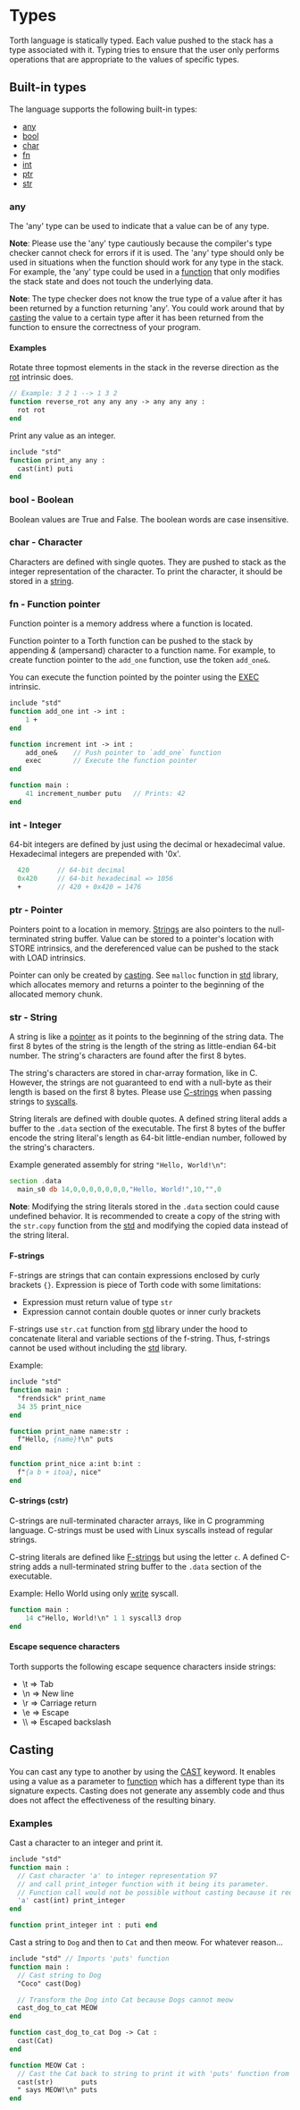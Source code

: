 # Types

Torth language is statically typed. Each value pushed to the stack has a type associated with it. Typing tries to ensure that the user only performs operations that are appropriate to the values of specific types.

## Built-in types

The language supports the following built-in types:

- [any](#any)
- [bool](#bool---boolean)
- [char](#char---character)
- [fn](#fn---function-pointer)
- [int](#int---integer)
- [ptr](#ptr---pointer)
- [str](#str---string)

### any

The 'any' type can be used to indicate that a value can be of any type.

**Note**: Please use the 'any' type cautiously because the compiler's type checker cannot check for errors if it is used. The 'any' type should only be used in situations when the function should work for any type in the stack. For example, the 'any' type could be used in a [function](./keywords.md#function) that only modifies the stack state and does not touch the underlying data.

**Note**: The type checker does not know the true type of a value after it has been returned by a function returning 'any'. You could work around that by [casting](#casting) the value to a certain type after it has been returned from the function to ensure the correctness of your program.

#### Examples

Rotate three topmost elements in the stack in the reverse direction as the [rot](intrinsics.md#rot) intrinsic does.

```pascal
// Example: 3 2 1 --> 1 3 2
function reverse_rot any any any -> any any any :
  rot rot
end
```

Print any value as an integer.

```pascal
include "std"
function print_any any :
  cast(int) puti
end
```

### bool - Boolean

Boolean values are True and False. The boolean words are case insensitive.

### char - Character

Characters are defined with single quotes. They are pushed to stack as the integer representation of the character. To print the character, it should be stored in a [string](types.md#str).

### fn - Function pointer

Function pointer is a memory address where a function is located.

Function pointer to a Torth function can be pushed to the stack by appending _&_ (ampersand) character to a function name. For example, to create function pointer to the `add_one` function, use the token `add_one&`.

You can execute the function pointed by the pointer using the [EXEC](intrinsics#EXEC) intrinsic.

```pascal
include "std"
function add_one int -> int :
    1 +
end

function increment int -> int :
    add_one&    // Push pointer to `add_one` function
    exec        // Execute the function pointer
end

function main :
    41 increment_number putu   // Prints: 42
end
```

### int - Integer

64-bit integers are defined by just using the decimal or hexadecimal value. Hexadecimal integers are prepended with '0x'.

```pascal
  420       // 64-bit decimal
  0x420     // 64-bit hexadecimal => 1056
  +         // 420 + 0x420 = 1476
```

### ptr - Pointer

Pointers point to a location in memory. [Strings](#STR---String) are also pointers to the null-terminated string buffer. Value can be stored to a pointer's location with STORE intrinsics, and the dereferenced value can be pushed to the stack with LOAD intrinsics.

Pointer can only be created by [casting](#casting). See `malloc` function in [std](../lib/std.torth) library, which allocates memory and returns a pointer to the beginning of the allocated memory chunk.

### str - String

A string is like a [pointer](#ptr---pointer) as it points to the beginning of the string data. The first 8 bytes of the string is the length of the string as little-endian 64-bit number. The string's characters are found after the first 8 bytes.

The string's characters are stored in char-array formation, like in C. However, the strings are not guaranteed to end with a null-byte as their length is based on the first 8 bytes. Please use [C-strings](#c-strings-cstr) when passing strings to [syscalls](./intrinsics.md#SYSCALL).

String literals are defined with double quotes. A defined string literal adds a buffer to the `.data` section of the executable. The first 8 bytes of the buffer encode the string literal's length as 64-bit little-endian number, followed by the string's characters.

Example generated assembly for string `"Hello, World!\n"`:

```asm
section .data
  main_s0 db 14,0,0,0,0,0,0,0,"Hello, World!",10,"",0
```

**Note**: Modifying the string literals stored in the `.data` section could cause undefined behavior. It is recommended to create a copy of the string with the `str.copy` function from the [std](../lib/std.torth) and modifying the copied data instead of the string literal.

#### F-strings

F-strings are strings that can contain expressions enclosed by curly brackets `{}`. Expression is piece of Torth code with some limitations:

- Expression must return value of type `str`
- Expression cannot contain double quotes or inner curly brackets

F-strings use `str.cat` function from [std](../lib/std.torth) library under the hood to concatenate literal and variable sections of the f-string. Thus, f-strings cannot be used without including the [std](../lib/std.torth) library.

Example:

```pascal
include "std"
function main :
  "frendsick" print_name
  34 35 print_nice
end

function print_name name:str :
  f"Hello, {name}!\n" puts
end

function print_nice a:int b:int :
  f"{a b + itoa}, nice"
end
```

#### C-strings (cstr)

C-strings are null-terminated character arrays, like in C programming language. C-strings must be used with Linux syscalls instead of regular strings.

C-string literals are defined like [F-strings](#f-strings) but using the letter `c`. A defined C-string adds a null-terminated string buffer to the `.data` section of the executable.

Example: Hello World using only [write](https://man7.org/linux/man-pages/man2/write.2.html) syscall.

```pascal
function main :
    14 c"Hello, World!\n" 1 1 syscall3 drop
end
```

#### Escape sequence characters

Torth supports the following escape sequence characters inside strings:

- \t => Tab
- \n => New line
- \r => Carriage return
- \e => Escape
- \\\\ => Escaped backslash

## Casting

You can cast any type to another by using the [CAST](./keywords.md#cast) keyword. It enables using a value as a parameter to [function](./keywords.md#function) which has a different type than its signature expects. Casting does not generate any assembly code and thus does not affect the effectiveness of the resulting binary.

### Examples

Cast a character to an integer and print it.

```pascal
include "std"
function main :
  // Cast character 'a' to integer representation 97
  // and call print_integer function with it being its parameter.
  // Function call would not be possible without casting because it requires an integer.
  'a' cast(int) print_integer
end

function print_integer int : puti end
```

Cast a string to `Dog` and then to `Cat` and then meow. For whatever reason...

```pascal
include "std" // Imports 'puts' function
function main :
  // Cast string to Dog
  "Coco" cast(Dog)

  // Transform the Dog into Cat because Dogs cannot meow
  cast_dog_to_cat MEOW
end

function cast_dog_to_cat Dog -> Cat :
  cast(Cat)
end

function MEOW Cat :
  // Cast the Cat back to string to print it with 'puts' function from std-library
  cast(str)       puts
  " says MEOW!\n" puts
end
```
